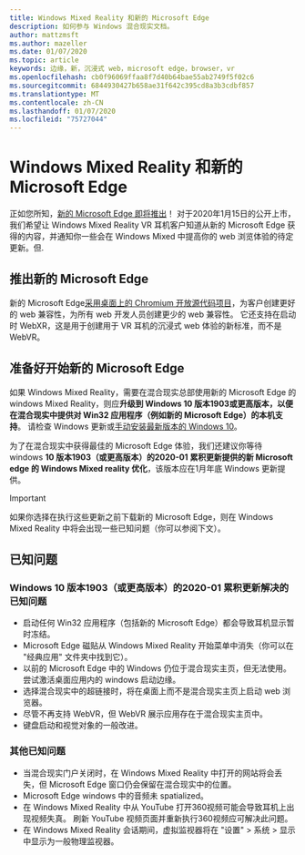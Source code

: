 ```yaml
---
title: Windows Mixed Reality 和新的 Microsoft Edge
description: 如何参与 Windows 混合现实文档。
author: mattzmsft
ms.author: mazeller
ms.date: 01/07/2020
ms.topic: article
keywords: 边缘，新，沉浸式 web，microsoft edge，browser，vr
ms.openlocfilehash: cb0f96069ffaa8f7d40b64bae55ab2749f5f02c6
ms.sourcegitcommit: 6844930427b658ae31f642c395cd8a3b3cdbf857
ms.translationtype: MT
ms.contentlocale: zh-CN
ms.lasthandoff: 01/07/2020
ms.locfileid: "75727044"
---
```

# <a name="windows-mixed-reality-and-the-new-microsoft-edge"></a>Windows Mixed Reality 和新的 Microsoft Edge

正如您所知，[新的 Microsoft Edge 即将推出](https://blogs.windows.com/windowsexperience/2019/11/04/introducing-the-new-microsoft-edge-and-bing/)！ 对于2020年1月15日的公开上市，我们希望让 Windows Mixed Reality VR 耳机客户知道从新的 Microsoft Edge 获得的内容，并通知你一些会在 Windows Mixed 中提高你的 web 浏览体验的待定更新。但.

## <a name="introducing-the-new-microsoft-edge"></a>推出新的 Microsoft Edge

新的 Microsoft Edge[采用桌面上的 Chromium 开放源代码项目](https://blogs.windows.com/windowsexperience/2018/12/06/microsoft-edge-making-the-web-better-through-more-open-source-collaboration/)，为客户创建更好的 web 兼容性，为所有 web 开发人员创建更少的 web 兼容性。 它还支持在启动时 WebXR，这是用于创建用于 VR 耳机的沉浸式 web 体验的新标准，而不是 WebVR。

## <a name="getting-ready-for-the-new-microsoft-edge"></a>准备好开始新的 Microsoft Edge

如果 Windows Mixed Reality，需要在混合现实总部使用新的 Microsoft Edge 的 windows Mixed Reality，则应**升级到 Windows 10 版本1903或更高版本，以便在混合现实中提供对 Win32 应用程序（例如新的 Microsoft Edge）的本机支持**。 请检查 Windows 更新或[手动安装最新版本的 Windows 10](https://www.microsoft.com/en-us/software-download/windows10)。

为了在混合现实中获得最佳的 Microsoft Edge 体验，我们还建议你等待 windows **10 版本1903（或更高版本）的2020-01 累积更新提供的新 Microsoft edge 的 Windows Mixed reality 优化**，该版本应在1月年底 Windows 更新提供。

>[!IMPORTANT]
>如果你选择在执行这些更新之前下载新的 Microsoft Edge，则在 Windows Mixed Reality 中将会出现一些已知问题（你可以参阅下文）。

## <a name="known-issues"></a>已知问题

### <a name="known-issues-resolved-by-the-2020-01-cumulative-update-for-windows-10-version-1903-or-later"></a>Windows 10 版本1903（或更高版本）的2020-01 累积更新解决的已知问题

- 启动任何 Win32 应用程序（包括新的 Microsoft Edge）都会导致耳机显示暂时冻结。
- Microsoft Edge 磁贴从 Windows Mixed Reality 开始菜单中消失（你可以在 "经典应用" 文件夹中找到它）。
- 以前的 Microsoft Edge 中的 Windows 仍位于混合现实主页，但无法使用。 尝试激活桌面应用内的 windows 启动边缘。
- 选择混合现实中的超链接时，将在桌面上而不是混合现实主页上启动 web 浏览器。
- 尽管不再支持 WebVR，但 WebVR 展示应用存在于混合现实主页中。
- 键盘启动和视觉对象的一般改进。

### <a name="additional-known-issues"></a>其他已知问题

-   当混合现实门户关闭时，在 Windows Mixed Reality 中打开的网站将会丢失，但 Microsoft Edge 窗口仍会保留在混合现实中的位置。
-   Microsoft Edge windows 中的音频未 spatialized。
-   在 Windows Mixed Reality 中从 YouTube 打开360视频可能会导致耳机上出现视频失真。 刷新 YouTube 视频页面并重新执行360视频应可解决此问题。
-   在 Windows Mixed Reality 会话期间，虚拟监视器将在 "设置" > 系统 > 显示中显示为一般物理监视器。



